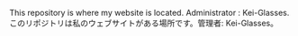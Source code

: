 This repository is where my website is located. Administrator : Kei-Glasses.
このリポジトリは私のウェブサイトがある場所です。管理者: Kei-Glasses。
